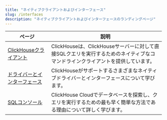 ```yaml
---
title: "ネイティブクライアントおよびインターフェース"
slug: /interfaces
description: "ネイティブクライアントおよびインターフェースのランディングページ"
---
```


| ページ                                                      | 説明                                                                                                                    |
|-----------------------------------------------------------|---------------------------------------------------------------------------------------------------------------------------|
| [ClickHouseクライアント](/interfaces/cli)                 | ClickHouseは、ClickHouseサーバーに対して直接SQLクエリを実行するためのネイティブなコマンドラインクライアントを提供しています。          |                                                                                                                         |
| [ドライバーとインターフェース](/interfaces/overview)       | ClickHouseがサポートするさまざまなネイティブドライバーとインターフェースについて学びます。                                                |
| [SQLコンソール](/integrations/sql-clients/sql-console) | ClickHouse Cloudでデータベースを探索し、クエリを実行するための最も早く簡単な方法である理由について詳しく学びます。  |
